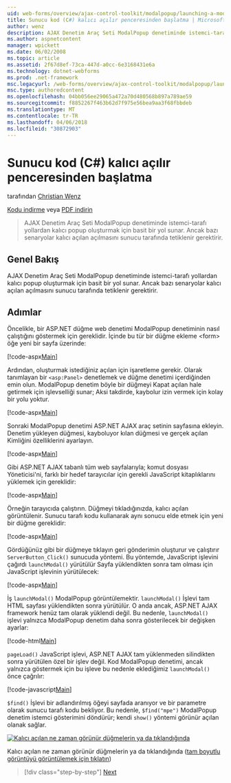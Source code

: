 ```yaml
---
uid: web-forms/overview/ajax-control-toolkit/modalpopup/launching-a-modal-popup-window-from-server-code-cs
title: Sunucu kod (C#) kalıcı açılır penceresinden başlatma | Microsoft Docs
author: wenz
description: AJAX Denetim Araç Seti ModalPopup denetiminde istemci-tarafı yollardan kalıcı popup oluşturmak için basit bir yol sunar. Ancak bazı senaryolar bu t iste...
ms.author: aspnetcontent
manager: wpickett
ms.date: 06/02/2008
ms.topic: article
ms.assetid: 2f67d8ef-73ca-447d-a0cc-6e3168431e6a
ms.technology: dotnet-webforms
ms.prod: .net-framework
msc.legacyurl: /web-forms/overview/ajax-control-toolkit/modalpopup/launching-a-modal-popup-window-from-server-code-cs
msc.type: authoredcontent
ms.openlocfilehash: 04bb056ee29065a472a70d480568b897a789ae59
ms.sourcegitcommit: f8852267f463b62d7f975e56bea9aa3f68fbbdeb
ms.translationtype: MT
ms.contentlocale: tr-TR
ms.lasthandoff: 04/06/2018
ms.locfileid: "30872903"
---
```

<a name="launching-a-modal-popup-window-from-server-code-c"></a>Sunucu kod (C#) kalıcı açılır penceresinden başlatma
====================
tarafından [Christian Wenz](https://github.com/wenz)

[Kodu indirme](http://download.microsoft.com/download/2/4/0/24052038-f942-4336-905b-b60ae56f0dd5/ModalPopup1.cs.zip) veya [PDF indirin](http://download.microsoft.com/download/b/6/a/b6ae89ee-df69-4c87-9bfb-ad1eb2b23373/modalpopup1CS.pdf)

> AJAX Denetim Araç Seti ModalPopup denetiminde istemci-tarafı yollardan kalıcı popup oluşturmak için basit bir yol sunar. Ancak bazı senaryolar kalıcı açılan açılmasını sunucu tarafında tetiklenir gerektirir.


## <a name="overview"></a>Genel Bakış

AJAX Denetim Araç Seti ModalPopup denetiminde istemci-tarafı yollardan kalıcı popup oluşturmak için basit bir yol sunar. Ancak bazı senaryolar kalıcı açılan açılmasını sunucu tarafında tetiklenir gerektirir.

## <a name="steps"></a>Adımlar

Öncelikle, bir ASP.NET düğme web denetimi ModalPopup denetiminin nasıl çalıştığını göstermek için gereklidir. İçinde bu tür bir düğme ekleme &lt;form&gt; öğe yeni bir sayfa üzerinde:

[!code-aspx[Main](launching-a-modal-popup-window-from-server-code-cs/samples/sample1.aspx)]

Ardından, oluşturmak istediğiniz açılan için işaretleme gerekir. Olarak tanımlayan bir `<asp:Panel>` denetlemek ve düğme denetimi içerdiğinden emin olun. ModalPopup denetim böyle bir düğmeyi Kapat açılan hale getirmek için işlevselliği sunar; Aksi takdirde, kaybolur izin vermek için kolay bir yolu yoktur.

[!code-aspx[Main](launching-a-modal-popup-window-from-server-code-cs/samples/sample2.aspx)]

Sonraki ModalPopup denetimi ASP.NET AJAX araç setinin sayfasına ekleyin. Denetim yükleyen düğmesi, kayboluyor kılan düğmesi ve gerçek açılan Kimliğini özelliklerini ayarlayın.

[!code-aspx[Main](launching-a-modal-popup-window-from-server-code-cs/samples/sample3.aspx)]

Gibi ASP.NET AJAX tabanlı tüm web sayfalarıyla; komut dosyası Yöneticisi'ni, farklı bir hedef tarayıcılar için gerekli JavaScript kitaplıklarını yüklemek için gereklidir:

[!code-aspx[Main](launching-a-modal-popup-window-from-server-code-cs/samples/sample4.aspx)]

Örneğin tarayıcıda çalıştırın. Düğmeyi tıkladığınızda, kalıcı açılan görüntülenir. Sunucu tarafı kodu kullanarak aynı sonucu elde etmek için yeni bir düğme gereklidir:

[!code-aspx[Main](launching-a-modal-popup-window-from-server-code-cs/samples/sample5.aspx)]

Gördüğünüz gibi bir düğmeye tıklayın geri gönderimin oluşturur ve çalıştırır `ServerButton_Click()` sunucuda yöntemi. Bu yöntemde, JavaScript işlevini çağırdı `launchModal()` yürütülür Sayfa yüklendikten sonra tam olması için JavaScript işlevinin yürütülecek:

[!code-aspx[Main](launching-a-modal-popup-window-from-server-code-cs/samples/sample6.aspx)]

İş `launchModal()` ModalPopup görüntülemektir. `launchModal()` İşlevi tam HTML sayfası yüklendikten sonra yürütülür. O anda ancak, ASP.NET AJAX framework henüz tam olarak yüklendi değil. Bu nedenle, `launchModal()` işlevi yalnızca ModalPopup denetim daha sonra gösterilecek bir değişken ayarlar:

[!code-html[Main](launching-a-modal-popup-window-from-server-code-cs/samples/sample7.html)]

`pageLoad()` JavaScript işlevi, ASP.NET AJAX tam yüklenmeden silindikten sonra yürütülen özel bir işlev değil. Kod ModalPopup denetimi, ancak yalnızca göstermek için bu işleve bu nedenle eklediğimiz `launchModal()` önce çağrılır:

[!code-javascript[Main](launching-a-modal-popup-window-from-server-code-cs/samples/sample8.js)]

`$find()` İşlevi bir adlandırılmış öğeyi sayfada aranıyor ve bir parametre olarak sunucu tarafı kodu bekliyor. Bu nedenle, `$find("mpe")` ModalPopup denetim istemci gösterimini döndürür; kendi `show()` yöntemi görünür açılan olanak sağlar.


[![Kalıcı açılan ne zaman görünür düğmelerin ya da tıklandığında](launching-a-modal-popup-window-from-server-code-cs/_static/image2.png)](launching-a-modal-popup-window-from-server-code-cs/_static/image1.png)

Kalıcı açılan ne zaman görünür düğmelerin ya da tıklandığında ([tam boyutlu görüntüyü görüntülemek için tıklatın](launching-a-modal-popup-window-from-server-code-cs/_static/image3.png))

> [!div class="step-by-step"]
> [Next](using-modalpopup-with-a-repeater-control-cs.md)
